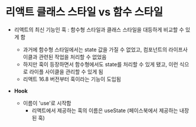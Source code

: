 # 리액트 클래스 스타일 vs 함수 스타일

- 리액트의 최신 기능인 훅 : 함수형 스타일과 클래스 스타일을 대등하게 비교할 수 있게 함
  - 과거에 함수형 스타일에서는 state 값을 가질 수 없었고, 컴포넌트의 라이프사이클과 관련된 작업을 처리할 수 없었음
  - 하지만 훅이 등장하면서 함수형에서도 state를 처리할 수 있게 됐고, 이런 식으로 라이플 사이클을 관리할 수 있게 됨
  - 리액트 16.8 버전부터 훅이라는 기능이 도입됨

- <b>Hook</b>
  - 이름이 'use'로 시작함
    - 리액트에서 제공하는 훅의 이름은 useState (페이스북에서 제공하는 내장된 훅)
